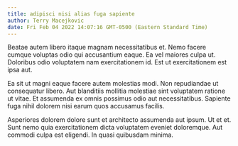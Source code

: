 ```yaml
---
title: adipisci nisi alias fuga sapiente
author: Terry Macejkovic
date: Fri Feb 04 2022 14:07:16 GMT-0500 (Eastern Standard Time)
---
```

Beatae autem libero itaque magnam necessitatibus et. Nemo facere cumque voluptas odio qui accusantium eaque. Ea vel maiores culpa ut. Doloribus odio voluptatem nam exercitationem id. Est ut exercitationem est ipsa aut.

 Ea sit ut magni eaque facere autem molestias modi. Non repudiandae ut consequatur libero. Aut blanditiis mollitia molestiae sint voluptatem ratione ut vitae. Et assumenda ex omnis possimus odio aut necessitatibus. Sapiente fuga nihil dolorem nisi earum quos accusamus facilis.

 Asperiores dolorem dolore sunt et architecto assumenda aut ipsum. Ut et et. Sunt nemo quia exercitationem dicta voluptatem eveniet doloremque. Aut commodi culpa est eligendi. In quasi quibusdam minima.